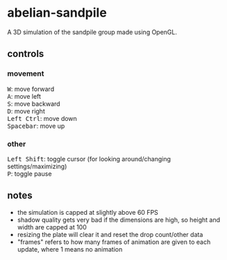 # abelian-sandpile
A 3D simulation of the sandpile group made using OpenGL.
## controls
### movement
<kbd>W</kbd>: move forward  
<kbd>A</kbd>: move left  
<kbd>S</kbd>: move backward  
<kbd>D</kbd>: move right  
<kbd>Left Ctrl</kbd>: move down  
<kbd>Spacebar</kbd>: move up

### other
<kbd>Left Shift</kbd>: toggle cursor (for looking around/changing settings/maximizing)  
<kbd>P</kbd>: toggle pause  

## notes
- the simulation is capped at slightly above 60 FPS
- shadow quality gets very bad if the dimensions are high, so height and width are capped at 100
- resizing the plate will clear it and reset the drop count/other data
- \"frames\" refers to how many frames of animation are given to each update, where 1 means no animation
